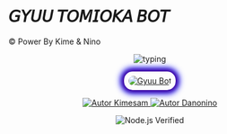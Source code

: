 # 𝘎𝘠𝘜𝘜 𝘛𝘖𝘔𝘐𝘖𝘒𝘈 𝘉𝘖𝘛 
© Power By Kime & Nino


<p align="center">
  <img src="https://readme-typing-svg.demolab.com?font=Fira+Code&pause=1000&color=0000FF&center=true&vCenter=true&width=435&lines=Gyuu+Tomioka+BOT;BOT+sencillo;Gyuu+BOT-MD;Power+by+kime;Collaborator+Danonino" alt="typing" />
</p>

<p align="center">
  <a href="https://postimg.cc/k22XsX2X" style="display:inline-block; border-radius:15px; padding: 8px; box-shadow:
    0 0 8px 3px #4B0082,  /* morado */
    0 0 12px 6px #0000FF;  /* azul */
  ">
    <img src="https://i.postimg.cc/YC3Gpvkg/Polish-20250918-124716761.jpg" alt="Gyuu Bot" style="border-radius:15px; max-width:100%; display:block;" />
  </a>
</p>

<p align="center">
  <a href="https://github.com/kimesam">
    <img src="https://img.shields.io/badge/Autor-Kimesam-0000FF?style=for-the-badge&logo=github&logoColor=white" alt="Autor Kimesam" />
  </a>
  <a href="https://github.com/ypsuke862">
    <img src="https://img.shields.io/badge/Autor-Danonino-4B0082?style=for-the-badge&logo=github&logoColor=white" alt="Autor Danonino" />
  </a>
</p>

<p align="center">
<img src="https://img.shields.io/badge/Node.js-Verificado-339933?style=for-the-badge&logo=nodedotjs&logoColor=white" alt="Node.js Verified" />
</p>
